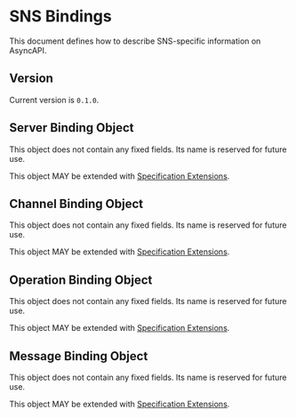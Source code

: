 # SNS Bindings

This document defines how to describe SNS-specific information on AsyncAPI.

<a name="version"></a>

## Version

Current version is `0.1.0`.


<a name="server"></a>

## Server Binding Object

This object does not contain any fixed fields. Its name is reserved for future use.

This object MAY be extended with [Specification Extensions](https://github.com/asyncapi/spec/blob/master/spec/asyncapi.md#specification-extensions).



<a name="channel"></a>

## Channel Binding Object

This object does not contain any fixed fields. Its name is reserved for future use.

This object MAY be extended with [Specification Extensions](https://github.com/asyncapi/spec/blob/master/spec/asyncapi.md#specification-extensions).



<a name="operation"></a>

## Operation Binding Object

This object does not contain any fixed fields. Its name is reserved for future use.

This object MAY be extended with [Specification Extensions](https://github.com/asyncapi/spec/blob/master/spec/asyncapi.md#specification-extensions).



<a name="message"></a>

## Message Binding Object

This object does not contain any fixed fields. Its name is reserved for future use.

This object MAY be extended with [Specification Extensions](https://github.com/asyncapi/spec/blob/master/spec/asyncapi.md#specification-extensions).
